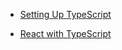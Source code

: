 - [Setting Up TypeScript](TypeScript/Introduce.md)
<!-- - [Basic](TypeScript/001-basic.md) -->
<!-- - [Union Types](TypeScript/002-Union-Types.md) -->
<!-- - [Enum](TypeScript/003-enum.md) -->
- [React with TypeScript](TypeScript/React-With-Typescript.md)